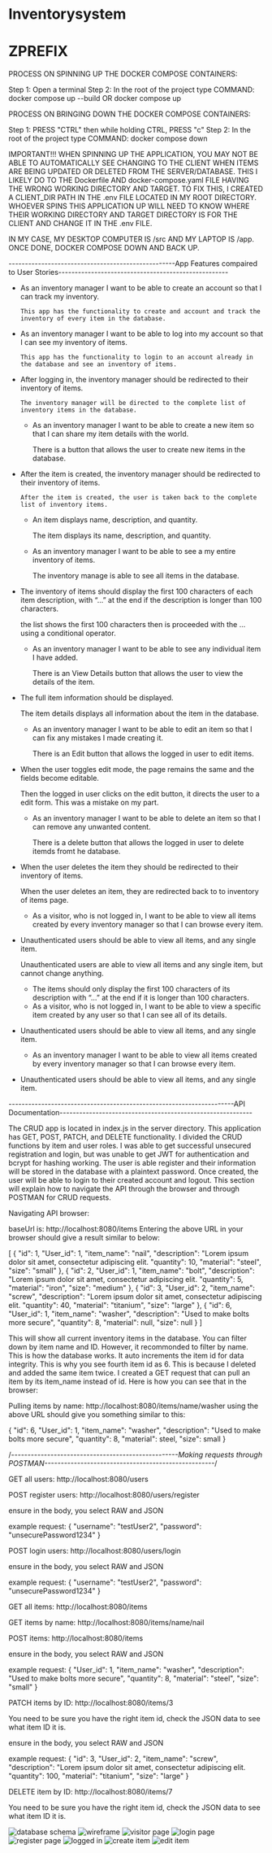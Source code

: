# Inventorysystem
# ZPREFIX

PROCESS ON SPINNING UP THE DOCKER COMPOSE CONTAINERS:

Step 1: Open a terminal
Step 2: In the root of the project type COMMAND: docker compose up --build OR docker compose up

PROCESS ON BRINGING DOWN THE DOCKER COMPOSE CONTAINERS:

Step 1: PRESS "CTRL" then while holding CTRL, PRESS "c"
Step 2: In the root of the project type COMMAND: docker compose down

IMPORTANT!!!
WHEN SPINNING UP THE APPLICATION, YOU MAY NOT BE ABLE TO AUTOMATICALLY SEE CHANGING TO THE CLIENT WHEN ITEMS ARE BEING UPDATED OR DELETED FROM THE SERVER/DATABASE. THIS I LIKELY DO TO THE Dockerfile AND docker-compose.yaml FILE HAVING THE WRONG WORKING DIRECTORY AND TARGET. TO FIX THIS, I CREATED A CLIENT_DIR PATH IN THE .env FILE LOCATED IN MY ROOT DIRECTORY. WHOEVER SPINS THIS APPLICATION UP WILL NEED TO KNOW WHERE THEIR WORKING DIRECTORY AND TARGET DIRECTORY IS FOR THE CLIENT AND CHANGE IT IN THE .env FILE.

IN MY CASE, MY DESKTOP COMPUTER IS /src AND MY LAPTOP IS /app. ONCE DONE, DOCKER COMPOSE DOWN AND BACK UP.

---------------------------------------------------App Features compaired to User Stories----------------------------------------------------
- As an inventory manager I want to be able to create an account so that I can track my inventory.

      This app has the functionality to create and account and track the inventory of every item in the database.

- As an inventory manager I want to be able to log into my account so that I can see my inventory of items.

      This app has the functionality to login to an account already in the database and see an inventory of items.

- After logging in, the inventory manager should be redirected to their inventory of items.

      The inventory manager will be directed to the complete list of inventory items in the database.

    - As an inventory manager I want to be able to create a new item so that I can share my item details with the world.

      There is a button that allows the user to create new items in the database.

- After the item is created, the inventory manager should be redirected to their inventory of items.

      After the item is created, the user is taken back to the complete list of inventory items.

    - An item displays name, description, and quantity.

      The item displays its name, description, and quantity.

    - As an inventory manager I want to be able to see a my entire inventory of items.

      The inventory manage is able to see all items in the database.

- The inventory of items should display the first 100 characters of each item description, with “...” at the end if the description is longer than 100 characters.

    the list shows the first 100 characters then is proceeded with the ... using a conditional operator.

    - As an inventory manager I want to be able to see any individual item I have added.

      There is an View Details button that allows the user to view the details of the item.

- The full item information should be displayed.

    The item details displays all information about the item in the database.

    - As an inventory manager I want to be able to edit an item so that I can fix any mistakes I made creating it.

      There is an Edit button that allows the logged in user to edit items.

- When the user toggles edit mode, the page remains the same and the fields become editable.

    Then the logged in user clicks on the edit button, it directs the user to a edit form. This was a mistake on my part.

    - As an inventory manager I want to be able to delete an item so that I can remove any unwanted content.

      There is a delete button that allows the logged in user to delete itemds fromt he database.

- When the user deletes the item they should be redirected to their inventory of items.

    When the user deletes an item, they are redirected back to to inventory of items page.

    - As a visitor, who is not logged in, I want to be able to view all items created by every inventory manager so that I can browse every item.

- Unauthenticated users should be able to view all items, and any single item.

    Unauthenticated users are able to view all items and any single item, but cannot change anything.

    - The items should only display the first 100 characters of its description with “...” at the end if it is longer than 100 characters.
    - As a visitor, who is not logged in, I want to be able to view a specific item created by any user so that I can see all of its details.

- Unauthenticated users should be able to view all items, and any single item.
    - As an inventory manager I want to be able to view all items created by every inventory manager so that I can browse every item.

- Unauthenticated users should be able to view all items, and any single item.

---------------------------------------------------------------------API Documentation-----------------------------------------------------------

The CRUD app is located in index.js in the server directory. This application has GET, POST, PATCH, and DELETE functionality. I divided the CRUD functions by item and user roles. I was able to get successful unsecured registration and login, but was unable to get JWT for authentication and bcrypt for hashing working. The user is able register and their information will be stored in the database with a plaintext password. Once created, the user will be able to login to their created account and logout. This section will explain how to navigate the API through the browser and through POSTMAN for CRUD requests.

Navigating API browser:

baseUrl is: http://localhost:8080/items
Entering the above URL in your browser should give a result similar to below:

[
  {
    "id": 1,
    "User_id": 1,
    "item_name": "nail",
    "description": "Lorem ipsum dolor sit amet, consectetur adipiscing elit.
    "quantity": 10,
    "material": "steel",
    "size": "small"
  },
  {
    "id": 2,
    "User_id": 1,
    "item_name": "bolt",
    "description": "Lorem ipsum dolor sit amet, consectetur adipiscing elit.
    "quantity": 5,
    "material": "iron",
    "size": "medium"
  },
  {
    "id": 3,
    "User_id": 2,
    "item_name": "screw",
    "description": "Lorem ipsum dolor sit amet, consectetur adipiscing elit.
    "quantity": 40,
    "material": "titanium",
    "size": "large"
  },
  {
    "id": 6,
    "User_id": 1,
    "item_name": "washer",
    "description": "Used to make bolts more secure",
    "quantity": 8,
    "material": null,
    "size": null
  }
]

This will show all current inventory items in the database. You can filter down by item name and ID. However, it recommonded to filter by name. This is how the database works. It auto increments the item id for data integrity. This is why you see fourth item id as 6. This is because I deleted and added the same item twice. I created a GET request that can pull an item by its item_name instead of id. Here is how you can see that in the browser:

Pulling items by name: http://localhost:8080/items/name/washer
using the above URL should give you something similar to this:

{
  "id": 6,
  "User_id": 1,
  "item_name": "washer",
  "description": "Used to make bolts more secure",
  "quantity": 8,
  "material": steel,
  "size": small
}

/*---------------------------------------------------Making requests through POSTMAN----------------------------------------------------*/

GET all users: http://localhost:8080/users

POST register users: http://localhost:8080/users/register

ensure in the body, you select RAW and JSON

example request:
{
  "username": "testUser2",
  "password": "unsecurePassword1234"
}

POST login users: http://localhost:8080/users/login

ensure in the body, you select RAW and JSON

example request:
{
  "username": "testUser2",
  "password": "unsecurePassword1234"
}


GET all items: http://localhost:8080/items

GET items by name: http://localhost:8080/items/name/nail

POST items: http://localhost:8080/items

ensure in the body, you select RAW and JSON

example request:
{
  "User_id": 1,
  "item_name": "washer",
  "description": "Used to make bolts more secure",
  "quantity": 8,
  "material": "steel",
  "size": "small"
}


PATCH items by ID: http://localhost:8080/items/3

You need to be sure you have the right item id, check the JSON data to see what item ID it is.

ensure in the body, you select RAW and JSON

example request:
{
        "id": 3,
        "User_id": 2,
        "item_name": "screw",
        "description": "Lorem ipsum dolor sit amet, consectetur adipiscing elit.
        "quantity": 100,
        "material": "titanium",
        "size": "large"
    }

DELETE item by ID: http://localhost:8080/items/7

You need to be sure you have the right item id, check the JSON data to see what item ID it is.

![database schema](client/public/assets/invschema.png "database schema")
![wireframe](client/public/assets/basicpagedesign.png "wireframe")
![visitor page](client/public/assets/visitorpage.png "visitor page")
![login page](client/public/assets/loginpage.png "login page")
![register page](client/public/assets/registerpage.png "register page")
![logged in](client/public/assets/userloggedin.png "logged ing")
![create item](client/public/assets/createitemform.png "create item")
![edit item](client/public/assets/edititemform.png "edit item")

